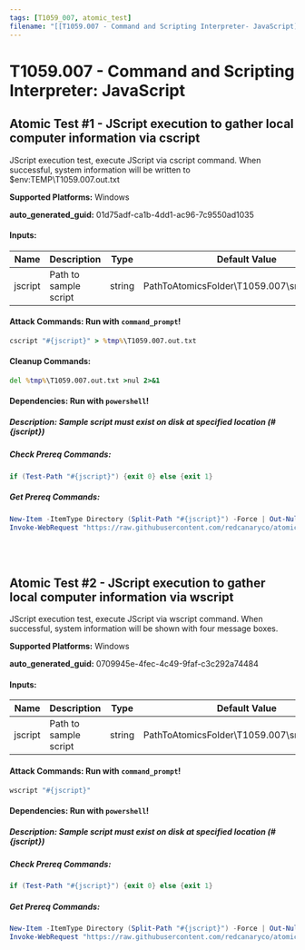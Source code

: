 ```yaml
---
tags: [T1059_007, atomic_test]
filename: "[[T1059.007 - Command and Scripting Interpreter- JavaScript]]"
---
```

# T1059.007 - Command and Scripting Interpreter: JavaScript

## Atomic Test #1 - JScript execution to gather local computer information via cscript
JScript execution test, execute JScript via cscript command. When successful, system information will be written to $env:TEMP\T1059.007.out.txt

**Supported Platforms:** Windows


**auto_generated_guid:** 01d75adf-ca1b-4dd1-ac96-7c9550ad1035





#### Inputs:
| Name | Description | Type | Default Value |
|------|-------------|------|---------------|
| jscript | Path to sample script | string | PathToAtomicsFolder&#92;T1059.007&#92;src&#92;sys_info.js|


#### Attack Commands: Run with `command_prompt`! 


```cmd
cscript "#{jscript}" > %tmp%\T1059.007.out.txt
```

#### Cleanup Commands:
```cmd
del %tmp%\T1059.007.out.txt >nul 2>&1
```



#### Dependencies:  Run with `powershell`!
##### Description: Sample script must exist on disk at specified location (#{jscript})
##### Check Prereq Commands:
```powershell
if (Test-Path "#{jscript}") {exit 0} else {exit 1}
```
##### Get Prereq Commands:
```powershell
New-Item -ItemType Directory (Split-Path "#{jscript}") -Force | Out-Null
Invoke-WebRequest "https://raw.githubusercontent.com/redcanaryco/atomic-red-team/master/atomics/T1059.007/src/sys_info.js" -OutFile "#{jscript}"
```




<br/>
<br/>

## Atomic Test #2 - JScript execution to gather local computer information via wscript
JScript execution test, execute JScript via wscript command. When successful, system information will be shown with four message boxes.

**Supported Platforms:** Windows


**auto_generated_guid:** 0709945e-4fec-4c49-9faf-c3c292a74484





#### Inputs:
| Name | Description | Type | Default Value |
|------|-------------|------|---------------|
| jscript | Path to sample script | string | PathToAtomicsFolder&#92;T1059.007&#92;src&#92;sys_info.js|


#### Attack Commands: Run with `command_prompt`! 


```cmd
wscript "#{jscript}"
```




#### Dependencies:  Run with `powershell`!
##### Description: Sample script must exist on disk at specified location (#{jscript})
##### Check Prereq Commands:
```powershell
if (Test-Path "#{jscript}") {exit 0} else {exit 1}
```
##### Get Prereq Commands:
```powershell
New-Item -ItemType Directory (Split-Path "#{jscript}") -Force | Out-Null
Invoke-WebRequest "https://raw.githubusercontent.com/redcanaryco/atomic-red-team/master/atomics/T1059.007/src/sys_info.js" -OutFile "#{jscript}"
```




<br/>

